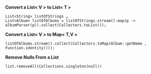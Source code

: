 **Convert a List< V > to List< T >**

    List<String> listOfStrings …
    List<Album> listOfAlbums = listOfStrings.stream().map(p -> albumParser(p)).collect(Collectors.toList());


**Convert a List< V > to Map< T,V >**

    listOfAlbums.stream().collect(Collectors.toMap(Album::getName , Function.identity()));

**Remove Nulls From a List**

	list.removeAll(Collections.singleton(null))
